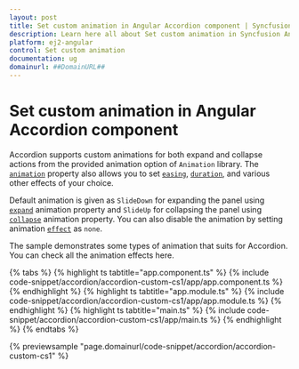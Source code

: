 ```yaml
---
layout: post
title: Set custom animation in Angular Accordion component | Syncfusion
description: Learn here all about Set custom animation in Syncfusion Angular Accordion component of Syncfusion Essential JS 2 and more.
platform: ej2-angular
control: Set custom animation 
documentation: ug
domainurl: ##DomainURL##
---
```


# Set custom animation in Angular Accordion component

Accordion supports custom animations for both expand and collapse actions from the provided animation option of `Animation` library.
The [`animation`](https://ej2.syncfusion.com/angular/documentation/api/accordion#animation) property also allows you to set [`easing`](https://ej2.syncfusion.com/angular/documentation/api/accordion/accordionActionSettingsModel#easing), [`duration`](https://ej2.syncfusion.com/angular/documentation/api/accordion/accordionActionSettingsModel#duration), and various other effects of your choice.

Default animation is given as `SlideDown` for expanding the panel using [`expand`](https://ej2.syncfusion.com/angular/documentation/api/accordion/accordionAnimationSettingsModel#expand) animation property and `SlideUp` for collapsing the panel using [`collapse`](https://ej2.syncfusion.com/angular/documentation/api/accordion/accordionAnimationSettingsModel#collapse) animation property. You can also disable the animation by setting animation [`effect`](https://ej2.syncfusion.com/angular/documentation/api/accordion/accordionActionSettingsModel#effect) as `none`.

The sample demonstrates some types of animation that suits for Accordion. You can check all the animation effects here.

{% tabs %}
{% highlight ts tabtitle="app.component.ts" %}
{% include code-snippet/accordion/accordion-custom-cs1/app/app.component.ts %}
{% endhighlight %}
{% highlight ts tabtitle="app.module.ts" %}
{% include code-snippet/accordion/accordion-custom-cs1/app/app.module.ts %}
{% endhighlight %}
{% highlight ts tabtitle="main.ts" %}
{% include code-snippet/accordion/accordion-custom-cs1/app/main.ts %}
{% endhighlight %}
{% endtabs %}
  
{% previewsample "page.domainurl/code-snippet/accordion/accordion-custom-cs1" %}